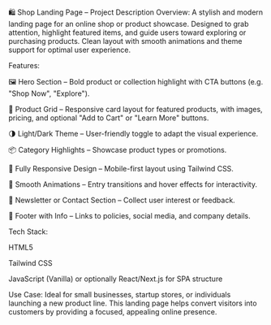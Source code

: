 🛍️ Shop Landing Page – Project Description
Overview:
A stylish and modern landing page for an online shop or product showcase. Designed to grab attention, highlight featured items, and guide users toward exploring or purchasing products. Clean layout with smooth animations and theme support for optimal user experience.

Features:

🖼️ Hero Section – Bold product or collection highlight with CTA buttons (e.g. "Shop Now", "Explore").

🛒 Product Grid – Responsive card layout for featured products, with images, pricing, and optional "Add to Cart" or "Learn More" buttons.

🌗 Light/Dark Theme – User-friendly toggle to adapt the visual experience.

📦 Category Highlights – Showcase product types or promotions.

📱 Fully Responsive Design – Mobile-first layout using Tailwind CSS.

🎨 Smooth Animations – Entry transitions and hover effects for interactivity.

📩 Newsletter or Contact Section – Collect user interest or feedback.

📍 Footer with Info – Links to policies, social media, and company details.

Tech Stack:

HTML5

Tailwind CSS

JavaScript (Vanilla) or optionally React/Next.js for SPA structure

Use Case:
Ideal for small businesses, startup stores, or individuals launching a new product line. This landing page helps convert visitors into customers by providing a focused, appealing online presence.
